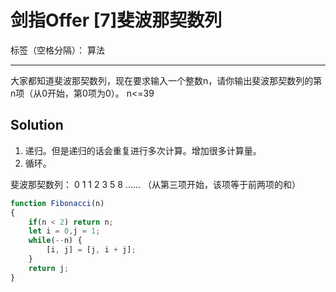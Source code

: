 ﻿# 剑指Offer [7]斐波那契数列

标签（空格分隔）： 算法

---

大家都知道斐波那契数列，现在要求输入一个整数n，请你输出斐波那契数列的第n项（从0开始，第0项为0）。
n<=39

## Solution
1. 递归。但是递归的话会重复进行多次计算。增加很多计算量。
2. 循环。

斐波那契数列： 0 1 1 2 3 5 8 ......
（从第三项开始，该项等于前两项的和）

```javascript
function Fibonacci(n)
{
    if(n < 2) return n;
    let i = 0,j = 1;
    while(--n) {
        [i, j] = [j, i + j];
    }
    return j;
}
```


